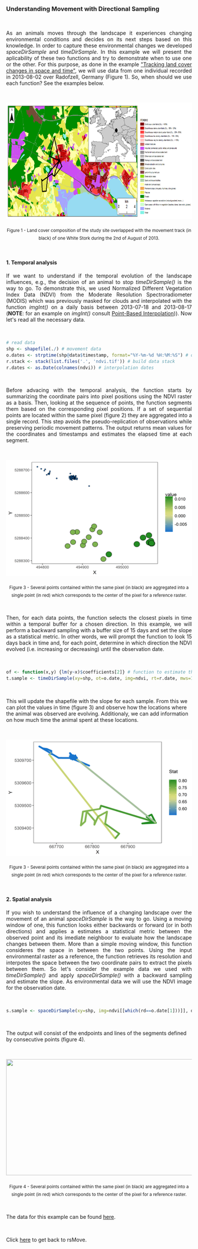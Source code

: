 ### Understanding Movement with Directional Sampling

<br>

<p align="justify">
As an animals moves through the landscape it experiences changing environmental conditions and decides on its next steps based on this knowledge. In order to capture these environmental changes we developed <i>spaceDirSample</i> and <i>timeDirSample</i>. In this example we will present the aplicability of these two functions and try to demonstrate when to use one or the other. For this purpose, as done in the example <a href="https://github.com/RRemelgado/README_data/blob/master/rsMove/example_2.md">"Tracking land cover changes in space and time"</a>, we will use data from one individual recorded in 2013-08-02 over Radofzell, Germany (Figure 1). So, when should we use each function? See the examples below.
</p> 

<br>

<p align="center"><img width="900" height="315" src="https://github.com/RRemelgado/README_data/blob/master/rsMove/Figure-1_example-2.png"></p>

<p align="center"><sub>Figure 1 - Land cover composition of the study site overlapped with the movement track (in black) of one White Stork during the 2nd of August of 2013.</sub></p>

<br>

#### 1. Temporal analysis

<p align="justify">
If we want to understand if the temporal evolution of the landscape influences, e.g., the decision of an animal to stop <i>timeDirSample()</i> is the way to go. To demonstrate this, we used Normalized Different Vegetation Index Data (NDVI) from the Moderate Resolution Spectroradiometer (MODIS) which was previously masked for clouds and interpolated with the function <i>imgInt()</i> on a daily basis between 2013-07-18 and 2013-08-17 (<b>NOTE</b>: for an example on <i>imgInt()</i> consult <a href="https://github.com/RRemelgado/README_data/blob/master/rsMove/example_5.md">Point-Based Interpolation</a>)). Now let's read all the necessary data.
</p>

<br>

```R
# read data
shp <- shapefile(./) # movement data
o.dates <- strptime(shp@data$timestamp, format="%Y-%m-%d %H:%M:%S") # observation dates
r.stack <- stack(list.files('.', 'ndvi.tif')) # build data stack
r.dates <- as.Date(colnames(ndvi)) # interpolation dates
```

<br>

<p align="justify">
Before advacing with the temporal analysis, the function starts by summarizing the coordinate pairs into pixel positions using the NDVI raster as a basis. Then, looking at the sequence of points, the function segments them based on the corresponding pixel positions. If a set of sequential points are located within the same pixel (figure 2) they are aggregated into a single record. This step avoids the pseudo-replication of observations while preserving periodic movement patterns. The output returns mean values for the coordinates and timestamps and estimates the elapsed time at each segment.
</p> 

<br>


<p align="center"><img width="605" height="315" src="https://github.com/RRemelgado/README_data/blob/master/rsMove/Figure-2_Example-3.png"></p>

<p align="center"><sub>Figure 3 - Several points contained within the same pixel (in black) are aggregated into a single point (in red) which corresponds to the center of the pixel for a reference raster.</sub></p>


<br>

<p align="justify">
Then, for each data points, the function selects the closest pixels in time within a temporal buffer for a chosen direction. In this example, we will perform a backward sampling with a buffer size of 15 days and set the slope as a statistical metric. In other words, we will prompt the function to look 15 days back in time and, for each point, determine in which direction the NDVI evolved (i.e. increasing or decreasing) until the observation date.
</p>

<br>

```R
of <- function(x,y) {lm(y~x)$coefficients[2]} # function to estimate the slope (x=time and y=NDVI)
t.sample <- timeDirSample(xy=shp, ot=o.date, img=ndvi, rt=r.date, mws=15, dir="bwd", fun=of)
```

<br>

This will update the shapefile with the slope for each sample. From this we can plot the values in time (figure 3) and observe how the locations where the animal was observed are evolving. Additionaly, we can add information on how much time the animal spent at these locations.

<br>


<p align="center"><img width="605" height="315" src="https://github.com/RRemelgado/README_data/blob/master/rsMove/Figure-3_Example-3.png"></p>

<p align="center"><sub>Figure 3 - Several points contained within the same pixel (in black) are aggregated into a single point (in red) which corresponds to the center of the pixel for a reference raster.</sub></p>

<br>

#### 2. Spatial analysis

<p align="justify">
If you wish to understand the influence of a changing landscape over the movement of an animal <i>spaceDirSample</i> is the way to go. Using a moving window of one, this function looks either backwards or forward (or in both directions) and applies a estimates a statistical metric between the observed point and its imediate neighboor to evaluate how the landscape changes between them. More than a simple moving window, this function consideres the space in between the two points. Using the input environmental raster as a reference, the function retrieves its resolution and interpotes the space between the two coordinate pairs to extract the pixels between them. So let's consider the example data we used with <i>timeDirSample()</i> and apply <i>spaceDirSample()</i> with a backward sampling and estimate the slope. As environmental data we will use the NDVI image for the observation date. </p>

<br>

```R
s.sample <- spaceDirSample(xy=shp, img=ndvi[[which(rd==o.date[1]))]], dir="bwd", of=of)
```

<br>

The output will consist of the endpoints and lines of the segments defined by consecutive points (figure 4).

<br>


<p align="center"><img width="605" height="315" src="https://github.com/RRemelgado/README_data/blob/master/rsMove/Figure-4_Example-3.png"></p>

<p align="center"><sub>Figure 4 - Several points contained within the same pixel (in black) are aggregated into a single point (in red) which corresponds to the center of the pixel for a reference raster.</sub></p>


<br>

The data for this example can be found <a href="https://github.com/RRemelgado/README_data/blob/master/rsMove/Example_3.zip">here</a>.

<br>

Click  <a href="https://github.com/RRemelgado/rsMove/">here</a> to get back to rsMove.

<br>
